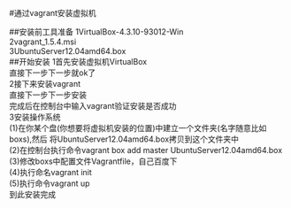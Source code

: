 #通过vagrant安装虚拟机

##安装前工具准备
1VirtualBox-4.3.10-93012-Win<br>
2vagrant_1.5.4.msi<br>
3UbuntuServer12.04amd64.box<br>
##开始安装
1首先安装虚拟机VirtualBox<br>
直接下一步下一步就ok了<br>
2接下来安装vagrant<br>
直接下一步下一步安装<br>
完成后在控制台中输入vagrant验证安装是否成功<br>
3安装操作系统<br>
(1)在你某个盘(你想要将虚拟机安装的位置)中建立一个文件夹(名字随意比如boxs),然后
将UbuntuServer12.04amd64.box拷贝到这个文件夹中<br>
(2)在控制台执行命令vagrant box add master UbuntuServer12.04amd64.box<br>
(3)修改boxs中配置文件Vagrantfile，自己百度下<br>
(4)执行命名vagrant init<br>
(5)执行命令vagrant up<br>
到此安装完成
